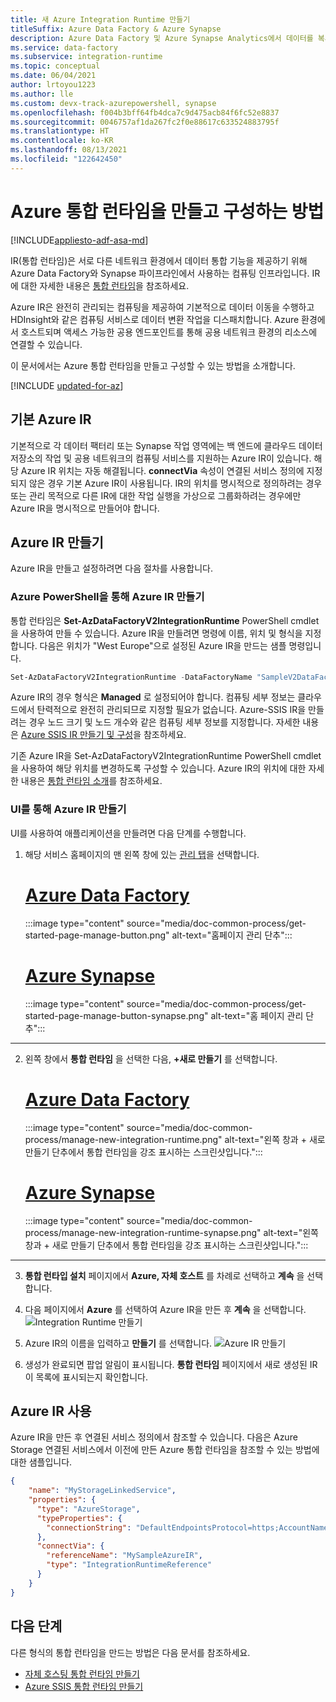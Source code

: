 ```yaml
---
title: 새 Azure Integration Runtime 만들기
titleSuffix: Azure Data Factory & Azure Synapse
description: Azure Data Factory 및 Azure Synapse Analytics에서 데이터를 복사하고 변환 작업을 디스패치하는 Azure 통합 런타임을 만드는 방법에 대해 알아봅니다.
ms.service: data-factory
ms.subservice: integration-runtime
ms.topic: conceptual
ms.date: 06/04/2021
author: lrtoyou1223
ms.author: lle
ms.custom: devx-track-azurepowershell, synapse
ms.openlocfilehash: f004b3bff64fb4dca7c9d475acb84f6fc52e8837
ms.sourcegitcommit: 0046757af1da267fc2f0e88617c633524883795f
ms.translationtype: HT
ms.contentlocale: ko-KR
ms.lasthandoff: 08/13/2021
ms.locfileid: "122642450"
---
```

# <a name="how-to-create-and-configure-azure-integration-runtime"></a>Azure 통합 런타임을 만들고 구성하는 방법
[!INCLUDE[appliesto-adf-asa-md](includes/appliesto-adf-asa-md.md)]

IR(통합 런타임)은 서로 다른 네트워크 환경에서 데이터 통합 기능을 제공하기 위해 Azure Data Factory와 Synapse 파이프라인에서 사용하는 컴퓨팅 인프라입니다. IR에 대한 자세한 내용은 [통합 런타임](concepts-integration-runtime.md)을 참조하세요.

Azure IR은 완전히 관리되는 컴퓨팅을 제공하여 기본적으로 데이터 이동을 수행하고 HDInsight와 같은 컴퓨팅 서비스로 데이터 변환 작업을 디스패치합니다. Azure 환경에서 호스트되며 액세스 가능한 공용 엔드포인트를 통해 공용 네트워크 환경의 리소스에 연결할 수 있습니다.

이 문서에서는 Azure 통합 런타임을 만들고 구성할 수 있는 방법을 소개합니다. 

[!INCLUDE [updated-for-az](../../includes/updated-for-az.md)]

## <a name="default-azure-ir"></a>기본 Azure IR
기본적으로 각 데이터 팩터리 또는 Synapse 작업 영역에는 백 엔드에 클라우드 데이터 저장소의 작업 및 공용 네트워크의 컴퓨팅 서비스를 지원하는 Azure IR이 있습니다. 해당 Azure IR 위치는 자동 해결됩니다. **connectVia** 속성이 연결된 서비스 정의에 지정되지 않은 경우 기본 Azure IR이 사용됩니다. IR의 위치를 명시적으로 정의하려는 경우 또는 관리 목적으로 다른 IR에 대한 작업 실행을 가상으로 그룹화하려는 경우에만 Azure IR을 명시적으로 만들어야 합니다. 

## <a name="create-azure-ir"></a>Azure IR 만들기

Azure IR을 만들고 설정하려면 다음 절차를 사용합니다.

### <a name="create-an-azure-ir-via-azure-powershell"></a>Azure PowerShell을 통해 Azure IR 만들기
통합 런타임은 **Set-AzDataFactoryV2IntegrationRuntime** PowerShell cmdlet을 사용하여 만들 수 있습니다. Azure IR을 만들려면 명령에 이름, 위치 및 형식을 지정합니다. 다음은 위치가 "West Europe"으로 설정된 Azure IR을 만드는 샘플 명령입니다.

```powershell
Set-AzDataFactoryV2IntegrationRuntime -DataFactoryName "SampleV2DataFactory1" -Name "MySampleAzureIR" -ResourceGroupName "ADFV2SampleRG" -Type Managed -Location "West Europe"
```  
Azure IR의 경우 형식은 **Managed** 로 설정되어야 합니다. 컴퓨팅 세부 정보는 클라우드에서 탄력적으로 완전히 관리되므로 지정할 필요가 없습니다. Azure-SSIS IR을 만들려는 경우 노드 크기 및 노드 개수와 같은 컴퓨팅 세부 정보를 지정합니다. 자세한 내용은 [Azure SSIS IR 만들기 및 구성](create-azure-ssis-integration-runtime.md)을 참조하세요.

기존 Azure IR을 Set-AzDataFactoryV2IntegrationRuntime PowerShell cmdlet을 사용하여 해당 위치를 변경하도록 구성할 수 있습니다. Azure IR의 위치에 대한 자세한 내용은 [통합 런타임 소개](concepts-integration-runtime.md)를 참조하세요.

### <a name="create-an-azure-ir-via-ui"></a>UI를 통해 Azure IR 만들기
UI를 사용하여 애플리케이션을 만들려면 다음 단계를 수행합니다.

1. 해당 서비스 홈페이지의 맨 왼쪽 창에 있는 [관리 탭](./author-management-hub.md)을 선택합니다.

    # <a name="azure-data-factory"></a>[Azure Data Factory](#tab/data-factory)
    
    :::image type="content" source="media/doc-common-process/get-started-page-manage-button.png" alt-text="홈페이지 관리 단추":::

    # <a name="azure-synapse"></a>[Azure Synapse](#tab/synapse-analytics)

    :::image type="content" source="media/doc-common-process/get-started-page-manage-button-synapse.png" alt-text="홈 페이지 관리 단추":::

---

2. 왼쪽 창에서 **통합 런타임** 을 선택한 다음, **+새로 만들기** 를 선택합니다.

    # <a name="azure-data-factory"></a>[Azure Data Factory](#tab/data-factory)

    :::image type="content" source="media/doc-common-process/manage-new-integration-runtime.png" alt-text="왼쪽 창과 + 새로 만들기 단추에서 통합 런타임을 강조 표시하는 스크린샷입니다.":::
   
    # <a name="azure-synapse"></a>[Azure Synapse](#tab/synapse-analytics)

    :::image type="content" source="media/doc-common-process/manage-new-integration-runtime-synapse.png" alt-text="왼쪽 창과 + 새로 만들기 단추에서 통합 런타임을 강조 표시하는 스크린샷입니다.":::

---

3. **통합 런타입 설치** 페이지에서 **Azure, 자체 호스트** 를 차례로 선택하고 **계속** 을 선택합니다. 

1. 다음 페이지에서 **Azure** 를 선택하여 Azure IR을 만든 후 **계속** 을 선택합니다.
   ![Integration Runtime 만들기](media/create-azure-integration-runtime/new-azure-integration-runtime.png)

1. Azure IR의 이름을 입력하고 **만들기** 를 선택합니다.
   ![Azure IR 만들기](media/create-azure-integration-runtime/create-azure-integration-runtime.png)

1. 생성가 완료되면 팝업 알림이 표시됩니다. **통합 런타임** 페이지에서 새로 생성된 IR이 목록에 표시되는지 확인합니다.

## <a name="use-azure-ir"></a>Azure IR 사용

Azure IR을 만든 후 연결된 서비스 정의에서 참조할 수 있습니다. 다음은 Azure Storage 연결된 서비스에서 이전에 만든 Azure 통합 런타임을 참조할 수 있는 방법에 대한 샘플입니다.

```json
{
    "name": "MyStorageLinkedService",
    "properties": {
      "type": "AzureStorage",
      "typeProperties": {
        "connectionString": "DefaultEndpointsProtocol=https;AccountName=myaccountname;AccountKey=..."
      },
      "connectVia": {
        "referenceName": "MySampleAzureIR",
        "type": "IntegrationRuntimeReference"
      }   
    }
}

```

## <a name="next-steps"></a>다음 단계
다른 형식의 통합 런타임을 만드는 방법은 다음 문서를 참조하세요.

- [자체 호스팅 통합 런타임 만들기](create-self-hosted-integration-runtime.md)
- [Azure SSIS 통합 런타임 만들기](create-azure-ssis-integration-runtime.md)
